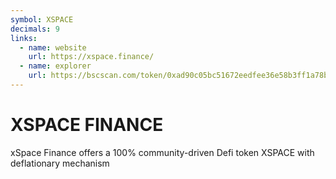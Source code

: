```yaml
---
symbol: XSPACE
decimals: 9
links:
  - name: website
    url: https://xspace.finance/
  - name: explorer
    url: https://bscscan.com/token/0xad90c05bc51672eedfee36e58b3ff1a78bbc146d
---
```


# XSPACE FINANCE

xSpace Finance offers a 100% community-driven Defi token XSPACE with deflationary mechanism
